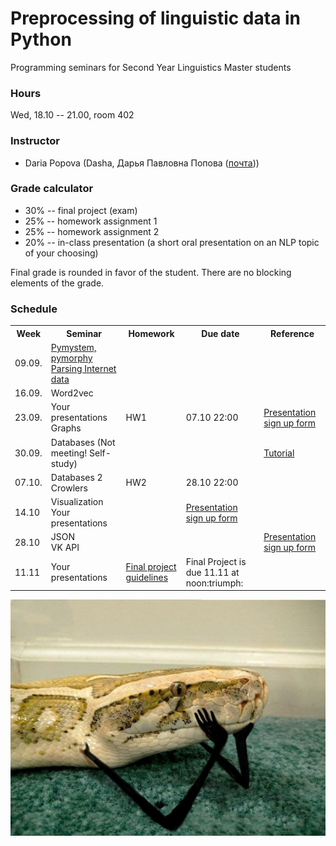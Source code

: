 # Preprocessing of linguistic data in Python

Programming seminars for Second Year Linguistics Master students

### Hours

Wed, 18.10 -- 21.00, room 402

### Instructor
* Daria Popova (Dasha, Дарья Павловна Попова ([почта](mailto:daschapopowa@gmail.com)))

### Grade calculator
* 30% -- final project (exam)
* 25% -- homework assignment 1
* 25% -- homework assignment 2
* 20% -- in-class presentation (a short oral presentation on an NLP topic of your choosing)

Final grade is rounded in favor of the student. There are no blocking elements of the grade.

### Schedule
<table>
  <tr>
    <th>Week</th>
    <th>Seminar</th>
    <th>Homework</th>
    <th>Due date</th>
    <th>Reference</th>
  </tr>
   <tr>
    <td>09.09.</td>
    <td><a href="./PPSem1.ipynb">Pymystem, pymorphy</a><br>
    <a href="./PPSem2.ipynb">Parsing Internet data</a></td>
    <td></td>
    <td></td>
    <td>
    </td>
  </tr>
  <tr>
    <td>16.09.</td>
    <td>Word2vec
    </td>
    <td></td>
    <td></td>
    <td>
    </td>
  </tr>
    <td>23.09.</td>
    <td>Your presentations<br>
      Graphs</td>
    <td>HW1</td>
    <td>07.10 22:00</td>
    <td><a href="https://docs.google.com/spreadsheets/d/1ZOXVzgwpfM5pL5uJ2uYvxnR04dCc3ssIUTdG6JQaS-E/edit?usp=sharing">Presentation sign up form</a></td>
   </tr>
    <tr>
    <td>30.09.</td>
    <td>Databases (Not meeting! Self-study)</td>
    <td></td>
    <td></td>
    <td><a href="https://sqlbolt.com/lesson/introduction">Tutorial</a>
  </td>
  </tr>
    <tr>
    <td>07.10.</td>
    <td>Databases 2<br>
      Crowlers
  </td>
    <td>HW2</td>
    <td>28.10 22:00</td>
    <td></td>
  </tr>
    <tr>
    <td>14.10</td>
    <td>Visualization<br>
  Your presentations</td>
    <td></td>
    <td><a href="https://docs.google.com/spreadsheets/d/1ZOXVzgwpfM5pL5uJ2uYvxnR04dCc3ssIUTdG6JQaS-E/edit?usp=sharing">Presentation sign up form</a></td>
  </tr>
    <tr>
    <td>28.10</td>
    <td>JSON<br>
      VK API
  </td>
    <td></td>
    <td></td>
    <td><a href="https://docs.google.com/spreadsheets/d/1ZOXVzgwpfM5pL5uJ2uYvxnR04dCc3ssIUTdG6JQaS-E/edit?usp=sharing">Presentation sign up form</a></td>
  </tr>
  </tr>
    <tr>
    <td>11.11</td>
    <td>Your presentations</td>
    <td><a href="./FPG.md">Final project guidelines</a></td>
    <td>Final Project is due 11.11 at noon:triumph:</td>
    <td></td>
  </tr>
</table>

![](./python.jpg)
